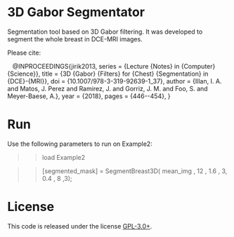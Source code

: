 # 3D Gabor Segmentator
Segmentation tool based on 3D Gabor filtering. It was developed to segment the whole breast in DCE-MRI images.

Please cite:

    @INPROCEEDINGS{jirik2013,
  	series = {Lecture {Notes} in {Computer} {Science}},
  	title = {3D {Gabor} {Filters} for {Chest} {Segmentation} in {DCE}-{MRI}},
  	doi = {10.1007/978-3-319-92639-1_37},
  	author = {Illan, I. A. and Matos, J. Perez and Ramirez, J. and Gorriz, J. M. and Foo, S. and Meyer-Baese, A.},
  	year = {2018},
    pages = {446--454},
    }


# Run

Use the following parameters to run on Example2:

>> load Example2

>> [segmented_mask] = SegmentBreast3D( mean_img , 12 , 1.6 , 3, 0.4 , 8 ,3);

# License

This code is released under the license [GPL-3.0+](https://choosealicense.com/licenses/gpl-3.0/). 
